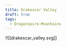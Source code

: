```yaml
---
title: Drakescar Valley
draft: true
tags:
  - Dragonspire-Mountains
---
```


!![[drakescar_valley.svg]]
